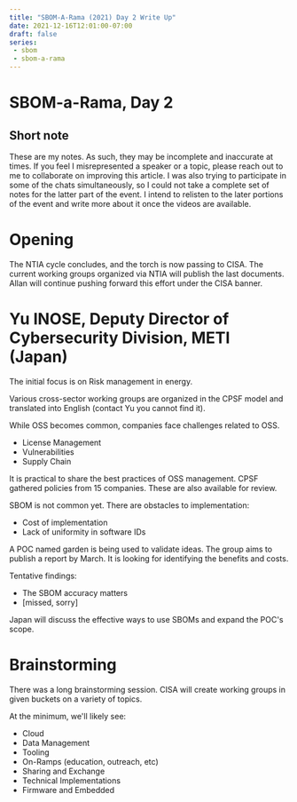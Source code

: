 ```yaml
---
title: "SBOM-A-Rama (2021) Day 2 Write Up"
date: 2021-12-16T12:01:00-07:00
draft: false
series:
 - sbom
 - sbom-a-rama
---
```



# SBOM-a-Rama, Day 2

## Short note
These are my notes.
As such, they may be incomplete and inaccurate at times.
If you feel I misrepresented a speaker or a topic, please reach out to me to collaborate on improving this article.
I was also trying to participate in some of the chats simultaneously, so I could not take a complete set of notes for the latter part of the event.
I intend to relisten to the later portions of the event and write more about it once the videos are available.

# Opening

The NTIA cycle concludes, and the torch is now passing to CISA. The current working groups organized via NTIA will publish the last documents. Allan will continue pushing forward this effort under the CISA banner.

# Yu INOSE, Deputy Director of Cybersecurity Division, METI (Japan)

The initial focus is on Risk management in energy.

Various cross-sector working groups are organized in the CPSF model and translated into English (contact Yu you cannot find it). 

While OSS becomes common, companies face challenges related to OSS.
* License Management
* Vulnerabilities
* Supply Chain

It is practical to share the best practices of OSS management. CPSF gathered policies from 15 companies. These are also available for review.

SBOM is not common yet. There are obstacles to implementation:

* Cost of implementation
* Lack of uniformity in software IDs

A POC named garden is being used to validate ideas. The group aims to publish a report by March. It is looking for identifying the benefits and costs.

Tentative findings:
* The SBOM accuracy matters
* [missed, sorry]

Japan will discuss the effective ways to use SBOMs and expand the POC's scope.

# Brainstorming

There was a long brainstorming session. CISA will create working groups in given buckets on a variety of topics.

At the minimum, we'll likely see:

* Cloud
* Data Management
* Tooling
* On-Ramps (education, outreach, etc)
* Sharing and Exchange
* Technical Implementations
* Firmware and Embedded

